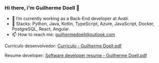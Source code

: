 ### Hi there, i'm Guilherme Doell 👋


- 🔭 I’m currently working as a Back-End developer at Avati.
- 🌱 Stacks: Python, Java, Kotlin, TypeScript, Azure, JavaScript, Docker, PostgreSQL, React, Angular.
- 📫 How to reach me: guilhermedoell@outlook.com

Currículo desenvolvedor:
[Currículo - Guilherme Doell.pdf](https://github.com/user-attachments/files/18695151/Curriculo.-.Guilherme.Doell.pdf)



Resume developer:
[Software developer resume - Guilherme Doell.pdf](https://github.com/user-attachments/files/18695155/Software.developer.resume.-.Guilherme.Doell.pdf)


